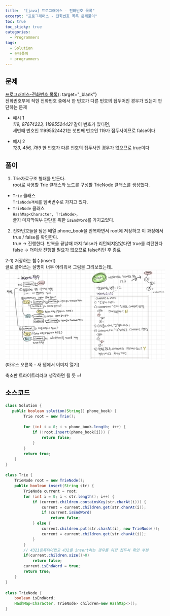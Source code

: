 ```yaml
---
title:  "[java] 프로그래머스 - 전화번호 목록"
excerpt: "프로그래머스 - 전화번호 목록 문제풀이"
toc: true
toc_sticky: true
categories:
  - Programmers
tags:
  - Solution
  - 문제풀이
  - programmers
---
```

## 문제  
[프로그래머스-전화번호 목록](https://programmers.co.kr/learn/courses/30/lessons/42577?language=java){: target="_blank"}  
전화번호부에 적힌 전화번호 중에서 한 번호가 다른 번호의 접두어인 경우가 있는지 판단하는 문제   
* 예시 1  
*119, 97674223, 11995524421* 같이 번호가 있다면,  
세번째 번호인 11995524421는 첫번째 번호인 119가 접두사이므로 false이다  


* 예시 2  
*123, 456, 789* 한 번호가 다른 번호의 접두사인 경우가 없으므로 true이다  


## 풀이  
1) Trie자료구조 형태를 만든다.  
root로 사용할 Trie 클래스와 노드를 구성할 TrieNode 클래스를 생성했다.  
* <code>Trie</code> 클래스  
   <code>TrieNode객체</code>를 멤버변수로 가지고 있다.  
* <code>TrieNode</code> 클래스  
   <code>HashMap<Character, TrieNode></code>,  
   글자 마지막여부 판단을 위한 <code>isEndWord</code>를 가지고있다.  


2) 전화번호들을 담은 배열 phone_book을 반복하면서 root에 저장하고 이 과정에서 true / false를 확인한다.  
true -> 진행한다. 반복을 끝날때 까지 false가 리턴되지않았다면 true를 리턴한다    
false -> 더이상 진행할 필요가 없으므로 false리턴 후 종료  


2-1) 저장하는 함수(insert)  
글로 풀어쓰는 설명이 너무 어려워서 그림을 그려보았는데..  
![img](/assets/images/post/200802-1.png)  
(마우스 오른쪽 - 새 탭에서 이미지 열기)  

축소판 트라이트리라고 생각하면 될 듯 ~!  

## 소스코드  

```java
class Solution {
   public boolean solution(String[] phone_book) {
		Trie root = new Trie();

		for (int i = 0; i < phone_book.length; i++) {
			if (!root.insert(phone_book[i])) {
				return false;
			}
		}
		return true;
	}
}

class Trie {
	TrieNode root = new TrieNode();
	public boolean insert(String str) {
		TrieNode current = root;
		for (int i = 0; i < str.length(); i++) {
			if (current.children.containsKey(str.charAt(i))) {
				current = current.children.get(str.charAt(i));
				if (current.isEndWord)
					return false;
			} else {
				current.children.put(str.charAt(i), new TrieNode());
				current = current.children.get(str.charAt(i));
			}
		}
		// 4321등록되어있고 432를 insert하는 경우를 위한 접두사 확인 부분
        if(current.children.size()>0)
			return false;
		current.isEndWord = true;
		return true;
	}
}

class TrieNode {
	boolean isEndWord;
	HashMap<Character, TrieNode> children=new HashMap<>();
}
```